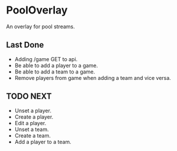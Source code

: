 # PoolOverlay

An overlay for pool streams.

## Last Done

- Adding /game GET to api.
- Be able to add a player to a game.
- Be able to add a team to a game.
- Remove players from game when adding a team and vice versa.

## TODO NEXT

- Unset a player.
- Create a player.
- Edit a player.
- Unset a team.
- Create a team.
- Add a player to a team.
